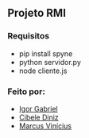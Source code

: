 ## Projeto RMI

### Requisitos
- pip install spyne
- python servidor.py
- node cliente.js

### Feito por:
- [Igor Gabriel](https://github.com/igorrgabr)
- [Cibele Diniz](https://github.com/cibelediniz)
- [Marcus Vinícius](https://github.com/kdtvinicius)
